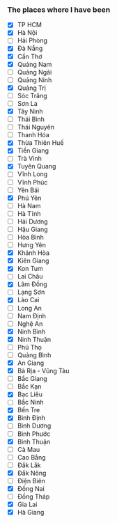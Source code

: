 ### The places where I have been

- [x] TP HCM
- [x] Hà Nội
- [ ] Hải Phòng
- [x] Đà Nẵng
- [x] Cần Thơ
- [x] Quảng Nam
- [ ] Quảng Ngãi
- [ ] Quảng Ninh
- [x] Quảng Trị
- [ ] Sóc Trăng
- [ ] Sơn La
- [x] Tây Ninh
- [ ] Thái Bình
- [ ] Thái Nguyên
- [ ] Thanh Hóa
- [x] Thừa Thiên Huế
- [x] Tiền Giang
- [ ] Trà Vinh
- [x] Tuyên Quang
- [ ] Vĩnh Long
- [ ] Vĩnh Phúc
- [ ] Yên Bái
- [x] Phú Yên
- [ ] Hà Nam
- [ ] Hà Tĩnh
- [ ] Hải Dương
- [ ] Hậu Giang
- [ ] Hòa Bình
- [ ] Hưng Yên
- [x] Khánh Hòa
- [x] Kiên Giang
- [x] Kon Tum
- [ ] Lai Châu
- [x] Lâm Đồng
- [ ] Lạng Sơn
- [x] Lào Cai
- [ ] Long An
- [ ] Nam Định
- [ ] Nghệ An
- [x] Ninh Bình
- [x] Ninh Thuận
- [ ] Phú Thọ
- [ ] Quảng Bình
- [x] An Giang
- [x] Bà Rịa - Vũng Tàu
- [ ] Bắc Giang
- [ ] Bắc Kạn
- [x] Bạc Liêu
- [ ] Bắc Ninh
- [x] Bến Tre
- [x] Bình Định
- [ ] Bình Dương
- [ ] Bình Phước
- [x] Bình Thuận
- [ ] Cà Mau
- [ ] Cao Bằng
- [ ] Đắk Lắk
- [x] Đắk Nông
- [ ] Điện Biên
- [x] Đồng Nai
- [ ] Đồng Tháp
- [x] Gia Lai
- [x] Hà Giang
